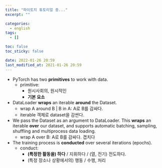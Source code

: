 ```yaml
---
title: "파이토치 튜토리얼 중..."
excerpt: ""

categories:
  - english
tags:
  - []

toc: false
toc_sticky: false

date: 2022-01-26 20:59
last_modified_at: 2021-01-26 20:59
---
```

* PyTorch has two **primitives** to work with data.
  * primitive:
    * 원시사회의, 원시적인
    * **기본 요소**
* DataLoader **wraps** an iterable **around** the Dataset.
  * wrap A around B | B in A: A로 B를 감싸다.
  * iterable 객체로 dataset을 감싼다.
* We pass the Dataset as an argument to DataLoader. This **wraps** an iterable **over** our dataset, and supports automatic batching, sampling, shuffling and multiprocess data loading.
  * wrap A over B: A로 B를 감싸다. 겹치다
* The training process is **conducted** over several iterations (epochs).
  * conduct:
    * **(특정한 활동을) 하다** / 지휘하다 / (열, 전기) 전도하다.
    * (특정 장소나 상황에서의) 행동 / 수행, 처리